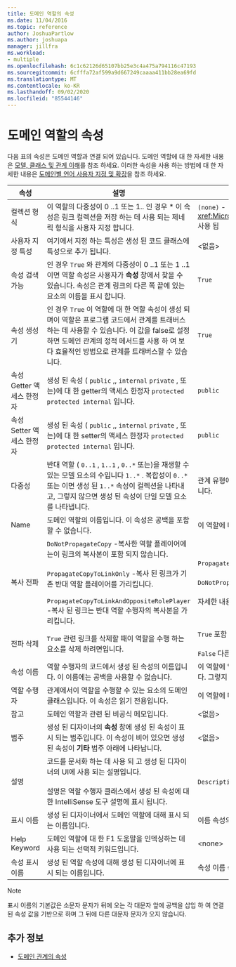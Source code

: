 ```yaml
---
title: 도메인 역할의 속성
ms.date: 11/04/2016
ms.topic: reference
author: JoshuaPartlow
ms.author: joshuapa
manager: jillfra
ms.workload:
- multiple
ms.openlocfilehash: 6c1c62126d65107bb25e3c4a475a794116c47193
ms.sourcegitcommit: 6cfffa72af599a9d667249caaaa411bb28ea69fd
ms.translationtype: MT
ms.contentlocale: ko-KR
ms.lasthandoff: 09/02/2020
ms.locfileid: "85544146"
---
```

# <a name="properties-of-domain-roles"></a>도메인 역할의 속성
다음 표의 속성은 도메인 역할과 연결 되어 있습니다. 도메인 역할에 대 한 자세한 내용은 [모델, 클래스 및 관계 이해](../modeling/understanding-models-classes-and-relationships.md)를 참조 하세요. 이러한 속성을 사용 하는 방법에 대 한 자세한 내용은 [도메인별 언어 사용자 지정 및 확장](../modeling/customizing-and-extending-a-domain-specific-language.md)을 참조 하세요.

|속성|설명|기본값|
|-|-|-|
|컬렉션 형식|이 역할의 다중성이 0 ..1 또는 1.. 인 경우 \* 이 속성은 링크 컬렉션을 저장 하는 데 사용 되는 제네릭 형식을 사용자 지정 합니다.|`(none)` - <xref:Microsoft.VisualStudio.Modeling.LinkedElementCollection%601> 사용 됨|
|사용자 지정 특성|여기에서 지정 하는 특성은 생성 된 코드 클래스에 특성으로 추가 됩니다.|<없음\>|
|속성 검색 가능|인 경우 `True` 와 관계의 다중성이 0 ..1 또는 1 ..1 이면 역할 속성은 사용자가 **속성** 창에서 찾을 수 있습니다. 속성은 관계 링크의 다른 쪽 끝에 있는 요소의 이름을 표시 합니다.|`True`|
|속성 생성기|인 경우 `True` 이 역할에 대 한 역할 속성이 생성 되며이 역할은 프로그램 코드에서 관계를 트래버스하는 데 사용할 수 있습니다. 이 값을 false로 설정 하면 도메인 관계의 정적 메서드를 사용 하 여 보다 효율적인 방법으로 관계를 트래버스할 수 있습니다.|`True`|
|속성 Getter 액세스 한정자|생성 된 속성 ( `public` ,, `internal` `private` , 또는)에 대 한 getter의 액세스 한정자 `protected` `protected internal` 입니다.|`public`|
|속성 Setter 액세스 한정자|생성 된 속성 ( `public` ,, `internal` `private` , 또는)에 대 한 setter의 액세스 한정자 `protected` `protected internal` 입니다.|`public`|
|다중성|반대 역할 ( `0..1` , `1..1` , `0..*` 또는)을 재생할 수 있는 모델 요소의 수입니다 `1..*` . 복합성이 `0..*` 또는 이면 생성 된 `1..*` 속성이 컬렉션을 나타내고, 그렇지 않으면 생성 된 속성이 단일 모델 요소를 나타냅니다.|관계 유형에 따라 달라 지 며 관계의 소스 또는 대상 역할 인지에 따라 달라 집니다.|
|Name|도메인 역할의 이름입니다. 이 속성은 공백을 포함할 수 없습니다.|이 역할에 대 한 역할 수행자의 도메인 클래스 이름입니다.|
|복사 전파|`DoNotPropagateCopy` -복사한 역할 플레이어에는이 링크의 복사본이 포함 되지 않습니다.<br /><br /> `PropagateCopyToLinkOnly` -복사 된 링크가 기존 반대 역할 플레이어를 가리킵니다.<br /><br /> `PropagateCopyToLinkAndOppositeRolePlayer` -복사 된 링크는 반대 역할 수행자의 복사본을 가리킵니다.|`PropagateCopyToLinkAndOppositeRolePlayer` 포함의 원본 역할<br /><br /> `DoNotPropagateCopy` 다른 역할의 경우.<br /><br /> 자세한 내용은 [복사 동작 사용자 지정](../modeling/customizing-copy-behavior.md) 을 참조 하세요.|
|전파 삭제|`True` 관련 링크를 삭제할 때이 역할을 수행 하는 요소를 삭제 하려면입니다.|`True` 포함 역할의 대상입니다.<br /><br /> `False` 다른 역할의 경우.|
|속성 이름|역할 수행자의 코드에서 생성 된 속성의 이름입니다. 이 이름에는 공백을 사용할 수 없습니다.|이 역할에 일 대 일 또는 일 대 일 복합성이 있는 경우 반대쪽 역할의 이름입니다. 그렇지 않으면 반대 역할의 복수화 이름입니다.|
|역할 수행자|관계에서이 역할을 수행할 수 있는 요소의 도메인 클래스입니다. 이 속성은 읽기 전용입니다.|이 역할에 대 한 역할 수행자의 도메인 클래스입니다.|
|참고|도메인 역할과 관련 된 비공식 메모입니다.|<없음\>|
|범주|생성 된 디자이너의 **속성** 창에 생성 된 속성이 표시 되는 범주입니다. 이 속성이 비어 있으면 생성 된 속성이 **기타** 범주 아래에 나타납니다.|<없음\>|
|설명|코드를 문서화 하는 데 사용 되 고 생성 된 디자이너의 UI에 사용 되는 설명입니다.<br /><br /> 설명은 역할 수행자 클래스에서 생성 된 속성에 대 한 IntelliSense 도구 설명에 표시 됩니다.|`Description for`*역할의 전체 이름입니다* .|
|표시 이름|생성 된 디자이너에서 도메인 역할에 대해 표시 되는 이름입니다.|이름 속성의 조정 된 값입니다.|
|Help Keyword|도메인 역할에 대 한 F1 도움말을 인덱싱하는 데 사용 되는 선택적 키워드입니다.|\<none>|
|속성 표시 이름|생성 된 역할 속성에 대해 생성 된 디자이너에 표시 되는 이름입니다.|속성 이름 속성의 조정 된 값입니다.|

> [!NOTE]
> 표시 이름의 기본값은 소문자 문자가 뒤에 오는 각 대문자 앞에 공백을 삽입 하 여 연결 된 속성 값을 기반으로 하며 그 뒤에 다른 대문자 문자가 오지 않습니다.

## <a name="see-also"></a>추가 정보

- [도메인 관계의 속성](../modeling/properties-of-domain-relationships.md)